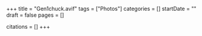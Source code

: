 +++
title = "Gen1chuck.avif"
tags = ["Photos"]
categories = []
startDate = ""
draft = false
pages = []

citations = []
+++
